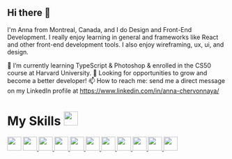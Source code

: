 ## Hi there 👋

I'm Anna from Montreal, Canada, and I do Design and Front-End Development. I really enjoy learning in general and frameworks like React and other front-end development tools. I also enjoy wireframing, ux, ui, and design. 

🌱 I’m currently learning TypeScript & Photoshop & enrolled in the CS50 course at Harvard University.
🙌 Looking for opportunities to grow and become a better developer!
📫 How to reach me: send me a direct message on my LinkedIn profile at https://www.linkedin.com/in/anna-chervonnaya/

# My Skills <img src = "https://raw.githubusercontent.com/rahulbanerjee26/githubProfileReadmeGenerator/main/gifs/code.gif" width = 32px height=32px>
<a href="https://github.com/ annachervon?tab=repositories&q=&type=&language=html&sort=" ><img width ='32px' height='32px' src ='https://raw.githubusercontent.com/rahulbanerjee26/githubAboutMeGenerator/main/icons/html.svg'></a>
<a href= 'https://github.com/ annachervon?tab=repositories&q=&type=&language=css&sort=' > <img width ='32px' height='32px' src ='https://raw.githubusercontent.com/rahulbanerjee26/githubAboutMeGenerator/main/icons/css.svg'> </a>
<a href= 'https://github.com/ annachervon?tab=repositories&q=&type=&language=sass&sort=' > <img width ='32px' height='32px' src ='https://raw.githubusercontent.com/rahulbanerjee26/githubAboutMeGenerator/main/icons/sass.svg'> </a>
<a href= 'https://github.com/ annachervon?tab=repositories&q=&type=&language=javascript&sort=' > <img width ='32px' height='32px' src ='https://raw.githubusercontent.com/rahulbanerjee26/githubAboutMeGenerator/main/icons/javascript.svg'> </a>
<a href= 'https://github.com/ annachervon?tab=repositories&q=&type=&language=reactjs&sort=' > <img width ='32px' height='32px' src ='https://raw.githubusercontent.com/rahulbanerjee26/githubAboutMeGenerator/main/icons/reactjs.svg'> </a>
<a href= 'https://github.com/annachervon?tab=repositories&q=&type=&language=nodejs&sort=' > <img width ='32px' height='32px' src ='https://raw.githubusercontent.com/rahulbanerjee26/githubAboutMeGenerator/main/icons/nodejs.svg'> </a>
<a href= 'https://github.com/ annachervon?tab=repositories&q=&type=&language=express&sort=' > <img width ='32px' height='32px' src ='https://raw.githubusercontent.com/rahulbanerjee26/githubAboutMeGenerator/main/icons/express.svg'> </a>
<a href= 'https://github.com/ annachervon?tab=repositories&q=&type=&language=mongodb&sort=' > <img width ='32px' height='32px' src ='https://raw.githubusercontent.com/rahulbanerjee26/githubAboutMeGenerator/main/icons/mongodb.svg'> </a>
<a href= 'https://github.com/ annachervon?tab=repositories&q=&type=&language=mysql&sort=' > <img width ='32px' height='32px' src ='https://raw.githubusercontent.com/rahulbanerjee26/githubAboutMeGenerator/main/icons/mysql.svg'> </a>
<a href= 'https://github.com/ annachervon?tab=repositories&q=&type=&language=git&sort=' > <img width ='32px' height='32px' src ='https://raw.githubusercontent.com/rahulbanerjee26/githubAboutMeGenerator/main/icons/git.svg'> </a>
<a href= 'https://github.com/ annachervon?tab=repositories&q=&type=&language=github&sort=' > <img width ='32px' height='32px' src ='https://raw.githubusercontent.com/rahulbanerjee26/githubAboutMeGenerator/main/icons/github.svg'> </a>




